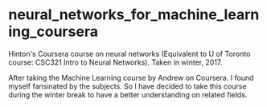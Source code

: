 # neural_networks_for_machine_learning_coursera
Hinton's Coursera course on neural networks (Equivalent to U of Toronto course: CSC321 Intro to Neural Networks). 
Taken in winter, 2017.

After taking the Machine Learning course by Andrew on Coursera. I found myself fansinated by the subjects. 
So I have decided to take this course during the winter break to have a better understanding on related fields.
